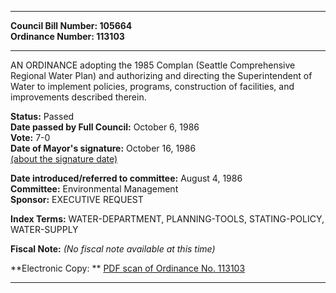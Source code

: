 * * * * *  
  
**Council Bill Number: [](#h0)[](#h2)105664**   
**Ordinance Number: 113103**  
  
* * * * *  
  
AN ORDINANCE adopting the 1985 Complan (Seattle Comprehensive Regional Water Plan) and authorizing and directing the Superintendent of Water to implement policies, programs, construction of facilities, and improvements described therein.  
  
**Status:** Passed   
**Date passed by Full Council:** October 6, 1986   
**Vote:** 7-0   
**Date of Mayor's signature:** October 16, 1986   
[(about the signature date)](/~public/approvaldate.htm)   
  
  
**Date introduced/referred to committee:** August 4, 1986   
**Committee:** Environmental Management   
**Sponsor:** EXECUTIVE REQUEST   
  
**Index Terms:** WATER-DEPARTMENT, PLANNING-TOOLS, STATING-POLICY, WATER-SUPPLY  
  
**Fiscal Note:** *(No fiscal note available at this time)*  
  
**Electronic Copy: ** [PDF scan of Ordinance No. 113103](/~archives/Ordinances/Ord_113103.pdf)  
  
* * * * *  
